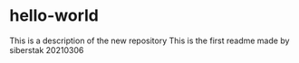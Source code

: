 # hello-world
This is a description of the new repository
This is the first readme made by siberstak
20210306
